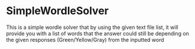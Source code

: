# SimpleWordleSolver
This is a simple wordle solver that by using the given text file list, it will provide you with a list of words that the answer could still be depending on the given responses (Green/Yellow/Gray) from the inputted word
